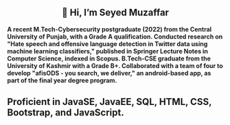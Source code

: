 <h2 style="text-align:center">👋 Hi, I’m Seyed Muzaffar </h2>
<strong> A recent M.Tech-Cybersecurity postgraduate (2022) from the Central University of Punjab, with a Grade A qualification. Conducted research on "Hate speech and offensive language detection in Twitter data using machine learning classifiers," published in Springer Lecture Notes in Computer Science, indexed in Scopus.
B.Tech-CSE graduate from the University of Kashmir with a Grade B+. Collaborated with a team of four to develop "afisODS - you search, we deliver," an android-based app, as part of the final year degree program.
<strong>
 <h2>Proficient in JavaSE, JavaEE, SQL, HTML, CSS, Bootstrap, and JavaScript.</h2>
